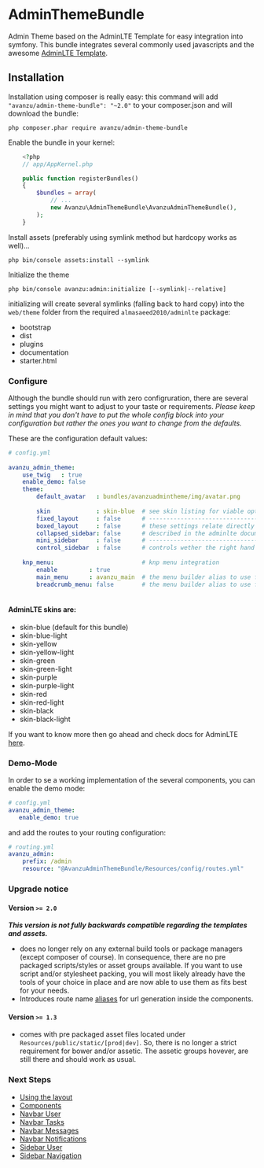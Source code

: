 AdminThemeBundle
================

Admin Theme based on the AdminLTE Template for easy integration into symfony.
This bundle integrates several commonly used javascripts and the awesome [AdminLTE Template][10].

## Installation

Installation using composer is really easy: this command will add `"avanzu/admin-theme-bundle": "~2.0"` to your composer.json
and will download the bundle:

	php composer.phar require avanzu/admin-theme-bundle


Enable the bundle in your kernel:
```php
	<?php
	// app/AppKernel.php

	public function registerBundles()
	{
		$bundles = array(
			// ...
			new Avanzu\AdminThemeBundle\AvanzuAdminThemeBundle(),
		);
	}
```

Install assets (preferably using symlink method but hardcopy works as well)...

	php bin/console assets:install --symlink

Initialize the theme

    php bin/console avanzu:admin:initialize [--symlink|--relative]

initializing will create several symlinks (falling back to hard copy) into the `web/theme` folder from the required `almasaeed2010/adminlte` package:

 - bootstrap
 - dist
 - plugins
 - documentation
 - starter.html
  

### Configure

Although the bundle should run with zero configruration, there are several settings you might want to adjust to your taste or requirements. 
*Please keep in mind that you don't have to put the whole config block into your configuration but rather the ones you want to change from the defaults.* 

These are the configuration default values:  

```yaml 
# config.yml
      
avanzu_admin_theme:
	use_twig   : true
    enable_demo: false
    theme:
    	default_avatar   : bundles/avanzuadmintheme/img/avatar.png  
        
        skin             : skin-blue  # see skin listing for viable options
        fixed_layout     : false      # -------------------------------------------------------
        boxed_layout     : false      # these settings relate directly to the "Layout Options"
        collapsed_sidebar: false      # described in the adminlte documentation
        mini_sidebar     : false      # -------------------------------------------------------
        control_sidebar  : false      # controls wether the right hand panel will be rendered  
    
	knp_menu:                         # knp menu integration     
    	enable         : true          
        main_menu      : avanzu_main  # the menu builder alias to use for the main menu
        breadcrumb_menu: false        # the menu builder alias to use for the breacrumbs
        
```            

#### AdminLTE skins are:
 - skin-blue (default for this bundle)
 - skin-blue-light 
 - skin-yellow
 - skin-yellow-light
 - skin-green
 - skin-green-light
 - skin-purple
 - skin-purple-light
 - skin-red
 - skin-red-light
 - skin-black
 - skin-black-light 
 
If you want to know more then go ahead and check docs for AdminLTE [here][9].


### Demo-Mode
In order to se a working implementation of the several components, you can enable the demo mode:

 ```yaml
 # config.yml
 avanzu_admin_theme:
 	enable_demo: true
```
and add the routes to your routing configuration: 

```yaml
# routing.yml
avanzu_admin:
	prefix: /admin
    resource: "@AvanzuAdminThemeBundle/Resources/config/routes.yml"
```

### Upgrade notice

#### Version `>= 2.0`
___This version is not fully backwards compatible regarding the templates and assets.___

- does no longer rely on any external build tools or package managers (except composer of course). 
In consequence, there are no pre packaged scripts/styles or asset groups available. 
If you want to use script and/or stylesheet packing, you will most likely already have the tools of your choice in place and are now able to use them as fits best for your needs. 
- Introduces route name [aliases][2] for url generation inside the components. 
   
#### Version `>= 1.3` 
- comes with pre packaged asset files located under `Resources/public/static/[prod|dev]`. So, there is no
longer a strict requirement for bower and/or assetic. The assetic groups hovever, are still there and should work as usual.


### Next Steps
* [Using the layout][1]
* [Components][2]
* [Navbar User][3]
* [Navbar Tasks][4]
* [Navbar Messages][5]
* [Navbar Notifications][6]
* [Sidebar User][7]
* [Sidebar Navigation][8]


 [1]: Resources/docs/layout.md
 [2]: Resources/docs/component_events.md
 [3]: Resources/docs/navbar_user.md
 [4]: Resources/docs/navbar_tasks.md
 [5]: Resources/docs/navbar_messages.md
 [6]: Resources/docs/navbar_notifications.md
 [7]: Resources/docs/sidebar_user.md
 [8]: Resources/docs/sidebar_navigation.md
 [9]: https://almsaeedstudio.com/themes/AdminLTE/documentation/index.html
 [10]: https://github.com/almasaeed2010/AdminLTE
 

